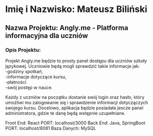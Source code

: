 # Imię i Nazwisko: Mateusz Biliński

## Nazwa Projektu: Angly.me - Platforma informacyjna dla uczniów

### Opis Projektu:
Projekt Angly.me będzie to prosty panel dostępu dla uczniów szkoły językowej.
Uczniowie będą mogli sprawdzić takie informacje jak:  
-godziny spotkań,   
-informacje dotyczące kursu,  
-płatności  
-swój postęp w nauce.     

Każdy z uczniów na początku dostanie swój login oraz hasło, który umożliwi mu zalogowanie się i sprawdzenie informacji dotyczączych swojego kursu.
Docelowo, aplikacja będzie posiadała jescze panel administratora, gdzie te danę będą wstępnie uzupełniane. 

Front End: React 
PORT: localhost/3000 
Back End: Java, SpringBoot  
PORT: localhost/8081 
Baza Danych: MySQL 

